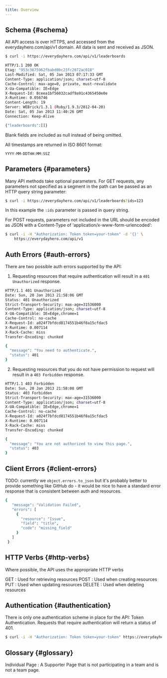 ```yaml
---
title: Overview
---
```


## Schema {#schema}

All API access is over HTTPS, and accessed from the everydayhero.com/api/v1 domain. All data is sent and received as JSON.

``` sh
$ curl -i https://everydayhero.com/api/v1/leaderboards

HTTP/1.1 200 OK
Etag: "953c3675962fbabd0bc23fc2072ac018"
Last-Modified: Sat, 05 Jan 2013 07:17:33 GMT
Content-Type: application/json; charset=utf-8
Cache-Control: max-age=0, private, must-revalidate
X-Ua-Compatible: IE=Edge
X-Request-Id: 8ceea1bf56032cadf9a91c4365450e0e
X-Runtime: 0.056746
Content-Length: 19
Server: WEBrick/1.3.1 (Ruby/1.9.3/2012-04-20)
Date: Sat, 05 Jan 2013 11:40:26 GMT
Connection: Keep-Alive

{"leaderboards":[]}
```

Blank fields are included as null instead of being omitted.

All timestamps are returned in ISO 8601 format:

```
YYYY-MM-DDTHH:MM:SSZ
```

## Parameters {#parameters}

Many API methods take optional parameters. For GET requests, any
parameters not specified as a segment in the path can be passed as an
HTTP query string parameter:

``` sh
$ curl -i https://everydayhero.com/api/v1/leaderboards?ids=123
```

In this example the `:ids` parameter is passed in query string.

For POST requests, parameters not included in the URL should be encoded
as JSON with a Content-Type of ‘application/x-www-form-urlencoded’:

``` sh
$ curl -i -H "Authorization: Token token=your-token" -d '{}' \
    https://everydayhero.com/api/v1
```

## Auth Errors {#auth-errors}

There are two possible auth errors supported by the API:

1. Requesting resources that require authentication will result in a
`401 Unauthorized` response.

``` sh
HTTP/1.1 401 Unauthorized
Date: Sun, 20 Jan 2013 21:58:06 GMT
Status: 401 Unauthorized
Strict-Transport-Security: max-age=31536000
Content-Type: application/json; charset=utf-8
X-UA-Compatible: IE=Edge,chrome=1
Cache-Control: no-cache
X-Request-Id: a024f7bfdcd8174551b46f8a15cfdac5
X-Runtime: 0.007114
X-Rack-Cache: miss
Transfer-Encoding: chunked

{
  "message": "You need to authenticate.",
  "status": 401
}
```

2. Requesting resources that you do not have permission to request will
result in a `403 Forbidden` response.

``` sh
HTTP/1.1 403 Forbidden
Date: Sun, 20 Jan 2013 21:58:08 GMT
Status: 403 Forbidden
Strict-Transport-Security: max-age=31536000
Content-Type: application/json; charset=utf-8
X-UA-Compatible: IE=Edge,chrome=1
Cache-Control: no-cache
X-Request-Id: a024f7bfdcd8174551b46f8a15cfdac5
X-Runtime: 0.007114
X-Rack-Cache: miss
Transfer-Encoding: chunked

{
  "message": "You are not authorized to view this page.",
  "status": 403
}
```

## Client Errors {#client-errors}

TODO: currently we `object.errors.to_json` but it's probably better to
provide something like GitHub do - it would be nice to have a standard
error response that is consistent between auth and resources.

``` sh
{
   "message": "Validation Failed",
   "errors": [
     {
       "resource": "Issue",
       "field": "title",
       "code": "missing_field"
     }
   ]
 }
```

## HTTP Verbs {#http-verbs}

Where possible, the API uses the appropriate HTTP verbs

GET
: Used for retrieving resources
POST
: Used when creating resources
PUT
: Used when updating resources
DELETE
: Used when deleting resources

## Authentication {#authentication}

There is only one authentication scheme in place for the API: Token Authentication. Requests that require authentication will return a status of 401.

``` sh
$ curl -i -H "Authorization: Token token=your-token" https://everydayhero.com/api/v1
```

## Glossary {#glossary}

Individual Page
: A Supporter Page that is not participating in a team and is not a
team page.
